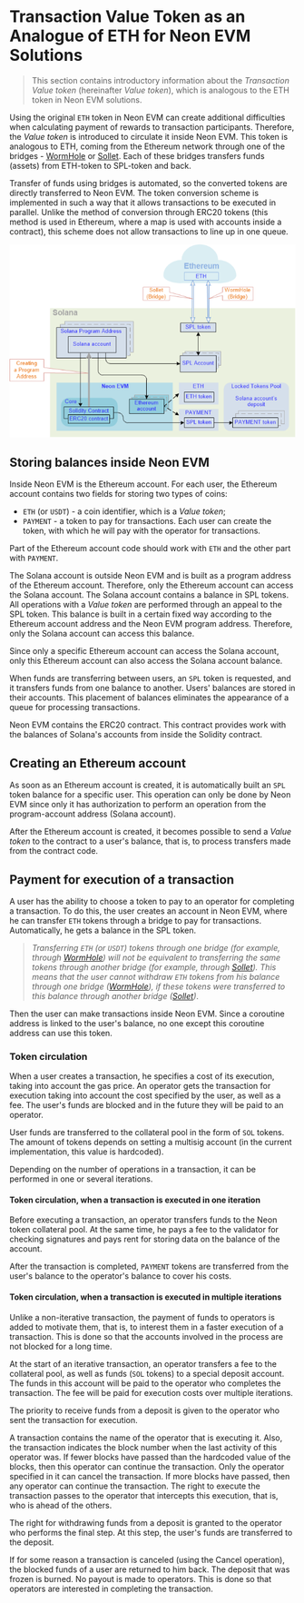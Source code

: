 # Transaction Value Token as an Analogue of ETH for Neon EVM Solutions

> This section contains introductory information about the *Transaction Value token* (hereinafter *Value token*), which is analogous to the ETH token in Neon EVM solutions.  

Using the original `ETH` token in Neon EVM can create additional difficulties when calculating payment of rewards to transaction participants. Therefore, the *Value token* is introduced to circulate it inside Neon EVM. This token is analogous to ETH, coming from the Ethereum network through one of the bridges - [WormHole](https://solana.com/wormhole) or [Sollet](https://solana.com/ecosystem/sollet). Each of these bridges transfers funds (assets) from ETH-token to SPL-token and back.  

Transfer of funds using bridges is automated, so the converted tokens are directly transferred to Neon EVM. The token conversion scheme is implemented in such a way that it allows transactions to be executed in parallel. Unlike the method of conversion through ERC20 tokens (this method is used in Ethereum, where a map is used with accounts inside a contract), this scheme does not allow transactions to line up in one queue.  

<p align="center"> <img width="700" src="./testnet/images/value_token-1.png" /> </p>  

## Storing balances inside Neon EVM
Inside Neon EVM is the Ethereum account. For each user, the Ethereum account contains two fields for storing two types of coins:
  * `ETH` (or `USDT`) - a coin identifier, which is a *Value token*;
  * `PAYMENT` - a token to pay for transactions. Each user can create the token, with which he will pay with the operator for transactions.

Part of the Ethereum account code should work with `ETH` and the other part with `PAYMENT`.  

The Solana account is outside Neon EVM and is built as a program address of the Ethereum account. Therefore, only the Ethereum account can access the Solana account. The Solana account contains a balance in SPL tokens. All operations with a *Value token* are performed through an appeal to the SPL token. This balance is built in a certain fixed way according to the Ethereum account address and the Neon EVM program address. Therefore, only the Solana account can access this balance.  

Since only a specific Ethereum account can access the Solana account, only this Ethereum account can also access the Solana account balance.  

When funds are transferring between users, an `SPL` token is requested, and it transfers funds from one balance to another. Users' balances are stored in their accounts. This placement of balances eliminates the appearance of a queue for processing transactions.

Neon EVM contains the ERC20 contract. This contract provides work with the balances of Solana's accounts from inside the Solidity contract.

## Creating an Ethereum account
As soon as an Ethereum account is created, it is automatically built an `SPL` token balance for a specific user. This operation can only be done by Neon EVM since only it has authorization to perform an operation from the program-account address (Solana account).  

After the Ethereum account is created, it becomes possible to send a *Value token* to the contract to a user's balance, that is, to process transfers made from the contract code.

## Payment for execution of a transaction

A user has the ability to choose a token to pay to an operator for completing a transaction.
To do this, the user creates an account in Neon EVM, where he can transfer `ETH` tokens through a bridge to pay for transactions. Automatically, he gets a balance in the SPL token.  
> *Transferring `ETH` (or `USDT`) tokens through one bridge (for example, through [WormHole](https://solana.com/wormhole)) will not be equivalent to transferring the same tokens through another bridge (for example, through [Sollet](https://solana.com/ecosystem/sollet)). This means that the user cannot withdraw `ETH` tokens from his balance through one bridge ([WormHole](https://solana.com/wormhole)), if these tokens were transferred to this balance through another bridge ([Sollet](https://solana.com/ecosystem/sollet))*.  

Then the user can make transactions inside Neon EVM. Since a coroutine address is linked to the user's balance, no one except this coroutine address can use this token.

### Token circulation
When a user creates a transaction, he specifies a cost of its execution, taking into account the gas price. An operator gets the transaction for execution taking into account the cost specified by the user, as well as a fee. The user's funds are blocked and in the future they will be paid to an operator.  

User funds are transferred to the collateral pool in the form of `SOL` tokens. The amount of tokens depends on setting a multisig account (in the current implementation, this value is hardcoded).  

Depending on the number of operations in a transaction, it can be performed in one or several iterations.

#### Token circulation, when a transaction is executed in one iteration
Before executing a transaction, an operator transfers funds to the Neon token collateral pool. At the same time, he pays a fee to the validator for checking signatures and pays rent for storing data on the balance of the account.  

After the transaction is completed, `PAYMENT` tokens are transferred from the user's balance to the operator's balance to cover his costs.

#### Token circulation, when a transaction is executed in multiple iterations
Unlike a non-iterative transaction, the payment of funds to operators is added to motivate them, that is, to interest them in a faster execution of a transaction. This is done so that the accounts involved in the process are not blocked for a long time.  

At the start of an iterative transaction, an operator transfers a fee to the collateral pool, as well as funds (`SOL` tokens) to a special deposit account. The funds in this account will be paid to the operator who completes the transaction.  The fee will be paid for execution costs over multiple iterations.  

The priority to receive funds from a deposit is given to the operator who sent the transaction for execution.  

A transaction contains the name of the operator that is executing it. Also, the transaction indicates the block number when the last activity of this operator was. If fewer blocks have passed than the hardcoded value of the blocks, then this operator can continue the transaction. Only the operator specified in it can cancel the transaction. If more blocks have passed, then any operator can continue the transaction. The right to execute the transaction passes to the operator that intercepts this execution, that is, who is ahead of the others.  

The right for withdrawing funds from a deposit is granted to the operator who performs the final step. At this step, the user's funds are transferred to the deposit.  

If for some reason a transaction is canceled (using the Cancel operation), the blocked funds of a user are returned to him back. The deposit that was frozen is burned. No payout is made to operators. This is done so that operators are interested in completing the transaction.  

